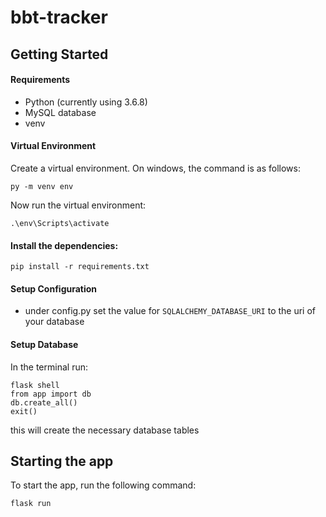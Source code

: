 # bbt-tracker

## Getting Started
#### Requirements
* Python (currently using 3.6.8)
* MySQL database
* venv

#### Virtual Environment
Create a virtual environment. On windows, the command is as follows:

```py -m venv env```

Now run the virtual environment:

```.\env\Scripts\activate```

#### Install the dependencies:

```pip install -r requirements.txt```

#### Setup Configuration
- under config.py set the value for `SQLALCHEMY_DATABASE_URI` to the uri of your database

#### Setup Database
In the terminal run:
```
flask shell
from app import db
db.create_all()
exit()
```
this will create the necessary database tables

### 

## Starting the app
To start the app, run the following command:

`flask run`
